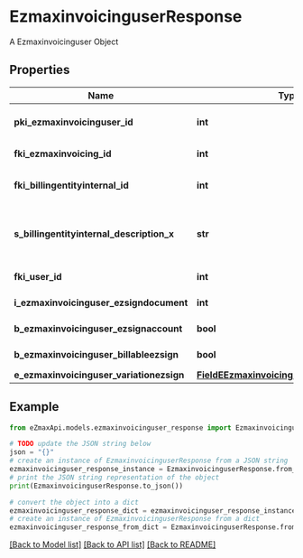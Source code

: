 # EzmaxinvoicinguserResponse

A Ezmaxinvoicinguser Object

## Properties

Name | Type | Description | Notes
------------ | ------------- | ------------- | -------------
**pki_ezmaxinvoicinguser_id** | **int** | The unique ID of the Ezmaxinvoicinguser | [optional] 
**fki_ezmaxinvoicing_id** | **int** | The unique ID of the Ezmaxinvoicing | [optional] 
**fki_billingentityinternal_id** | **int** | The unique ID of the Billingentityinternal. | 
**s_billingentityinternal_description_x** | **str** | The description of the Billingentityinternal in the language of the requester | 
**fki_user_id** | **int** | The unique ID of the User | 
**i_ezmaxinvoicinguser_ezsigndocument** | **int** | The number of ezsign documents | 
**b_ezmaxinvoicinguser_ezsignaccount** | **bool** | Whether there is an eZsign account | 
**b_ezmaxinvoicinguser_billableezsign** | **bool** | Whether it is billable for eZsign | 
**e_ezmaxinvoicinguser_variationezsign** | [**FieldEEzmaxinvoicinguserVariationezsign**](FieldEEzmaxinvoicinguserVariationezsign.md) |  | 

## Example

```python
from eZmaxApi.models.ezmaxinvoicinguser_response import EzmaxinvoicinguserResponse

# TODO update the JSON string below
json = "{}"
# create an instance of EzmaxinvoicinguserResponse from a JSON string
ezmaxinvoicinguser_response_instance = EzmaxinvoicinguserResponse.from_json(json)
# print the JSON string representation of the object
print(EzmaxinvoicinguserResponse.to_json())

# convert the object into a dict
ezmaxinvoicinguser_response_dict = ezmaxinvoicinguser_response_instance.to_dict()
# create an instance of EzmaxinvoicinguserResponse from a dict
ezmaxinvoicinguser_response_from_dict = EzmaxinvoicinguserResponse.from_dict(ezmaxinvoicinguser_response_dict)
```
[[Back to Model list]](../README.md#documentation-for-models) [[Back to API list]](../README.md#documentation-for-api-endpoints) [[Back to README]](../README.md)


